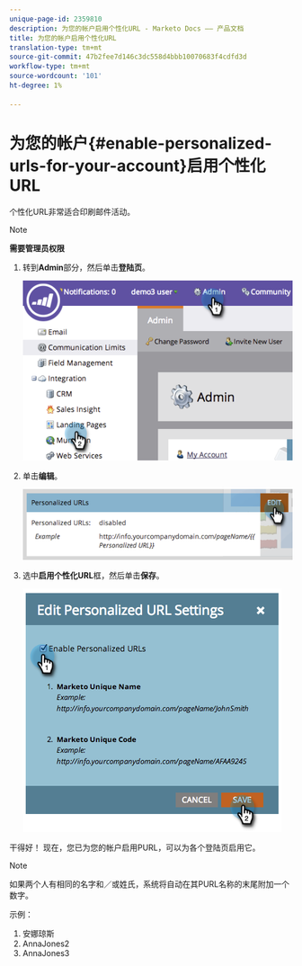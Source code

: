 ```yaml
---
unique-page-id: 2359810
description: 为您的帐户启用个性化URL - Marketo Docs —— 产品文档
title: 为您的帐户启用个性化URL
translation-type: tm+mt
source-git-commit: 47b2fee7d146c3dc558d4bbb10070683f4cdfd3d
workflow-type: tm+mt
source-wordcount: '101'
ht-degree: 1%

---
```



# 为您的帐户{#enable-personalized-urls-for-your-account}启用个性化URL

个性化URL非常适合印刷邮件活动。

>[!NOTE]
>
>**需要管理员权限**

1. 转到&#x200B;**Admin**&#x200B;部分，然后单击&#x200B;**登陆页**。

   ![](assets/image2014-9-18-13-3a29-3a49.png)

1. 单击&#x200B;**编辑**。

   ![](assets/image2014-9-18-13-3a29-3a58.png)

1. 选中&#x200B;**启用个性化URL**&#x200B;框，然后单击&#x200B;**保存**。

   ![](assets/image2014-9-18-13-3a30-3a6.png)

干得好！ 现在，您已为您的帐户启用PURL，可以为各个登陆页启用它。

>[!NOTE]
>
>如果两个人有相同的名字和／或姓氏，系统将自动在其PURL名称的末尾附加一个数字。
>
>示例：
>
>1. 安娜琼斯
>1. AnnaJones2
>1. AnnaJones3

>



